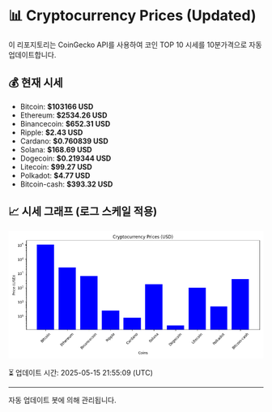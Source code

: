 
# 📊 Cryptocurrency Prices (Updated)

이 리포지토리는 CoinGecko API를 사용하여 코인 TOP 10 시세를 10분가격으로 자동 업데이트합니다.

## 💰 현재 시세
- Bitcoin: **$103166 USD**
- Ethereum: **$2534.26 USD**
- Binancecoin: **$652.31 USD**
- Ripple: **$2.43 USD**
- Cardano: **$0.760839 USD**
- Solana: **$168.69 USD**
- Dogecoin: **$0.219344 USD**
- Litecoin: **$99.27 USD**
- Polkadot: **$4.77 USD**
- Bitcoin-cash: **$393.32 USD**

## 📈 시세 그래프 (로그 스케일 적용)
![Crypto Prices](crypto_prices.png)

⏳ 업데이트 시간: 2025-05-15 21:55:09 (UTC)

---
자동 업데이트 봇에 의해 관리됩니다.
